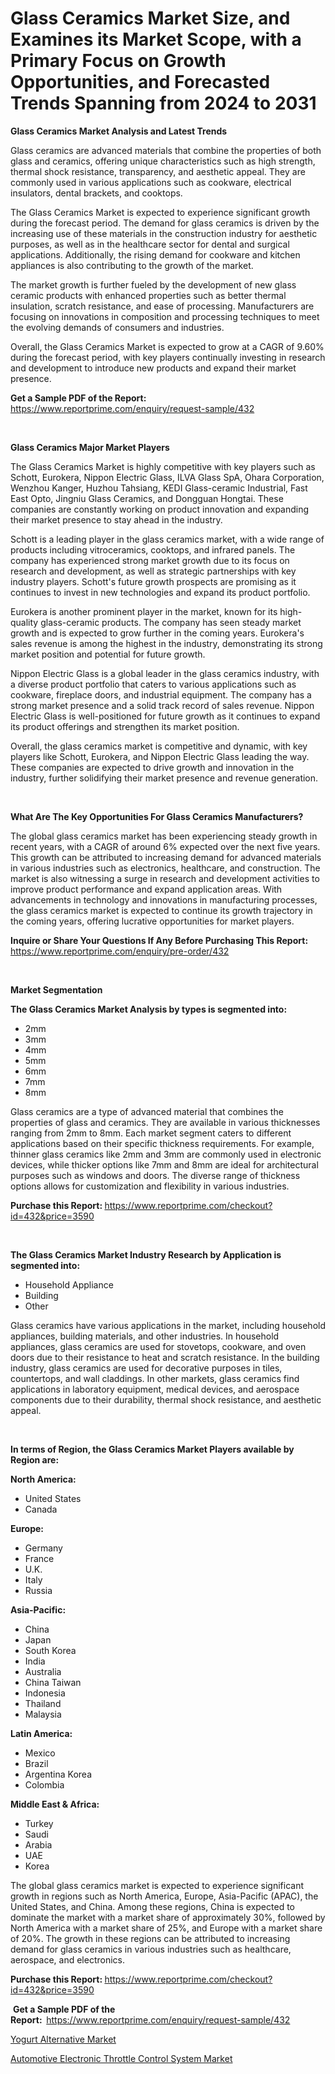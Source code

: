 <p><h1>Glass Ceramics Market Size, and Examines its Market Scope, with a Primary Focus on Growth Opportunities, and Forecasted Trends Spanning from 2024 to 2031</h1></p><p><strong>Glass Ceramics Market Analysis and Latest Trends</strong></p>
<p><p>Glass ceramics are advanced materials that combine the properties of both glass and ceramics, offering unique characteristics such as high strength, thermal shock resistance, transparency, and aesthetic appeal. They are commonly used in various applications such as cookware, electrical insulators, dental brackets, and cooktops.</p><p>The Glass Ceramics Market is expected to experience significant growth during the forecast period. The demand for glass ceramics is driven by the increasing use of these materials in the construction industry for aesthetic purposes, as well as in the healthcare sector for dental and surgical applications. Additionally, the rising demand for cookware and kitchen appliances is also contributing to the growth of the market.</p><p>The market growth is further fueled by the development of new glass ceramic products with enhanced properties such as better thermal insulation, scratch resistance, and ease of processing. Manufacturers are focusing on innovations in composition and processing techniques to meet the evolving demands of consumers and industries.</p><p>Overall, the Glass Ceramics Market is expected to grow at a CAGR of 9.60% during the forecast period, with key players continually investing in research and development to introduce new products and expand their market presence.</p></p>
<p><strong>Get a Sample PDF of the Report:&nbsp;</strong> <a href="https://www.reportprime.com/enquiry/request-sample/432">https://www.reportprime.com/enquiry/request-sample/432</a></p>
<p>&nbsp;</p>
<p><strong>Glass Ceramics Major Market Players</strong></p>
<p><p>The Glass Ceramics Market is highly competitive with key players such as Schott, Eurokera, Nippon Electric Glass, ILVA Glass SpA, Ohara Corporation, Wenzhou Kanger, Huzhou Tahsiang, KEDI Glass-ceramic Industrial, Fast East Opto, Jingniu Glass Ceramics, and Dongguan Hongtai. These companies are constantly working on product innovation and expanding their market presence to stay ahead in the industry.</p><p>Schott is a leading player in the glass ceramics market, with a wide range of products including vitroceramics, cooktops, and infrared panels. The company has experienced strong market growth due to its focus on research and development, as well as strategic partnerships with key industry players. Schott's future growth prospects are promising as it continues to invest in new technologies and expand its product portfolio.</p><p>Eurokera is another prominent player in the market, known for its high-quality glass-ceramic products. The company has seen steady market growth and is expected to grow further in the coming years. Eurokera's sales revenue is among the highest in the industry, demonstrating its strong market position and potential for future growth.</p><p>Nippon Electric Glass is a global leader in the glass ceramics industry, with a diverse product portfolio that caters to various applications such as cookware, fireplace doors, and industrial equipment. The company has a strong market presence and a solid track record of sales revenue. Nippon Electric Glass is well-positioned for future growth as it continues to expand its product offerings and strengthen its market position.</p><p>Overall, the glass ceramics market is competitive and dynamic, with key players like Schott, Eurokera, and Nippon Electric Glass leading the way. These companies are expected to drive growth and innovation in the industry, further solidifying their market presence and revenue generation.</p></p>
<p>&nbsp;</p>
<p><strong>What Are The Key Opportunities For Glass Ceramics Manufacturers?</strong></p>
<p><p>The global glass ceramics market has been experiencing steady growth in recent years, with a CAGR of around 6% expected over the next five years. This growth can be attributed to increasing demand for advanced materials in various industries such as electronics, healthcare, and construction. The market is also witnessing a surge in research and development activities to improve product performance and expand application areas. With advancements in technology and innovations in manufacturing processes, the glass ceramics market is expected to continue its growth trajectory in the coming years, offering lucrative opportunities for market players.</p></p>
<p><strong>Inquire or Share Your Questions If Any Before Purchasing This Report:</strong> <a href="https://www.reportprime.com/enquiry/pre-order/432">https://www.reportprime.com/enquiry/pre-order/432</a></p>
<p>&nbsp;</p>
<p><strong>Market Segmentation</strong></p>
<p><strong>The Glass Ceramics Market Analysis by types is segmented into:</strong></p>
<p><ul><li>2mm</li><li>3mm</li><li>4mm</li><li>5mm</li><li>6mm</li><li>7mm</li><li>8mm</li></ul></p>
<p><p>Glass ceramics are a type of advanced material that combines the properties of glass and ceramics. They are available in various thicknesses ranging from 2mm to 8mm. Each market segment caters to different applications based on their specific thickness requirements. For example, thinner glass ceramics like 2mm and 3mm are commonly used in electronic devices, while thicker options like 7mm and 8mm are ideal for architectural purposes such as windows and doors. The diverse range of thickness options allows for customization and flexibility in various industries.</p></p>
<p><strong>Purchase this Report:&nbsp;</strong><a href="https://www.reportprime.com/checkout?id=432&price=3590">https://www.reportprime.com/checkout?id=432&price=3590</a></p>
<p>&nbsp;</p>
<p><strong>The Glass Ceramics Market Industry Research by Application is segmented into:</strong></p>
<p><ul><li>Household Appliance</li><li>Building</li><li>Other</li></ul></p>
<p><p>Glass ceramics have various applications in the market, including household appliances, building materials, and other industries. In household appliances, glass ceramics are used for stovetops, cookware, and oven doors due to their resistance to heat and scratch resistance. In the building industry, glass ceramics are used for decorative purposes in tiles, countertops, and wall claddings. In other markets, glass ceramics find applications in laboratory equipment, medical devices, and aerospace components due to their durability, thermal shock resistance, and aesthetic appeal.</p></p>
<p>&nbsp;</p>
<p><strong>In terms of Region, the Glass Ceramics Market Players available by Region are:</strong></p>
<p>
    <p> <strong> North America: </strong>
        <ul>
            <li>United States</li>
            <li>Canada</li>
        </ul>
        </p> 
    <p> <strong> Europe: </strong>
        <ul>
            <li>Germany</li>
            <li>France</li>
            <li>U.K.</li>
            <li>Italy</li>
            <li>Russia</li>
        </ul>
        </p> 
    <p> <strong> Asia-Pacific: </strong>
        <ul>
            <li>China</li>
            <li>Japan</li>
            <li>South Korea</li>
            <li>India</li>
            <li>Australia</li>
            <li>China Taiwan</li>
            <li>Indonesia</li>
            <li>Thailand</li>
            <li>Malaysia</li>
        </ul>
        </p> 
    <p> <strong> Latin America: </strong>
        <ul>
            <li>Mexico</li>
            <li>Brazil</li>
            <li>Argentina Korea</li>
            <li>Colombia</li>
        </ul>
        </p> 
    <p> <strong> Middle East & Africa: </strong>
        <ul>
            <li>Turkey</li>
            <li>Saudi</li>
            <li>Arabia</li>
            <li>UAE</li>
            <li>Korea</li>
        </ul>
    </p>
    </p>
<p><p>The global glass ceramics market is expected to experience significant growth in regions such as North America, Europe, Asia-Pacific (APAC), the United States, and China. Among these regions, China is expected to dominate the market with a market share of approximately 30%, followed by North America with a market share of 25%, and Europe with a market share of 20%. The growth in these regions can be attributed to increasing demand for glass ceramics in various industries such as healthcare, aerospace, and electronics.</p></p>
<p><strong>Purchase this Report: </strong><a href="https://www.reportprime.com/checkout?id=432&price=3590">https://www.reportprime.com/checkout?id=432&price=3590</a></p>
<p>&nbsp;<strong>Get a Sample PDF of the Report:&nbsp;&nbsp;</strong><a href="https://www.reportprime.com/enquiry/request-sample/432">https://www.reportprime.com/enquiry/request-sample/432</a></p>
<p><strong></strong></p>
<p><p><a href="https://view.publitas.com/reportprime-1/yogurt-alternative-market-size-and-growth-market-segmentation-regional-and-country-breakdowns-and-market-trends-for-period-from-2024-2031/">Yogurt Alternative Market</a></p><p><a href="https://mire-aunt-385.notion.site/Automotive-Electronic-Throttle-Control-System-Market-Size-Share-Trends-Analysis-Report-By-Materia-9b932d13ed8e4cca93e9d095d31bd28a">Automotive Electronic Throttle Control System Market</a></p></p>